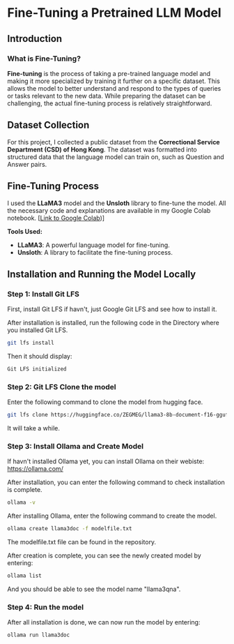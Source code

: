 # Fine-Tuning a Pretrained LLM Model

## Introduction

### What is Fine-Tuning?
**Fine-tuning** is the process of taking a pre-trained language model and making it more specialized by training it further on a specific dataset. This allows the model to better understand and respond to the types of queries or tasks relevant to the new data. While preparing the dataset can be challenging, the actual fine-tuning process is relatively straightforward.

## Dataset Collection

For this project, I collected a public dataset from the **Correctional Service Department (CSD) of Hong Kong**. The dataset was formatted into structured data that the language model can train on, such as Question and Answer pairs.

## Fine-Tuning Process

I used the **LLaMA3** model and the **Unsloth** library to fine-tune the model. All the necessary code and explanations are available in my Google Colab notebook. [[Link to Google Colab](https://colab.research.google.com/drive/1QIFZjDFZUzxDt09uA-ZrwYCMmKNDcBv0?usp=drive_link))]

**Tools Used:**
- **LLaMA3**: A powerful language model for fine-tuning.
- **Unsloth**: A library to facilitate the fine-tuning process.

## Installation and Running the Model Locally

### Step 1: Install Git LFS
First, install Git LFS if havn't, just Google Git LFS and see how to install it.

After installation is installed, run the following code in the Directory where you installed Git LFS.
```bash
git lfs install
```
Then it should display:
```bash
Git LFS initialized
```

### Step 2: Git LFS Clone the model
Enter the following command to clone the model from hugging face.
```bash
git lfs clone https://huggingface.co/ZEGMEG/llama3-8b-document-f16-gguf model
```
It will take a while.

### Step 3: Install Ollama and Create Model
If havn't installed Ollama yet, you can install Ollama on their webiste: https://ollama.com/

After installation, you can enter the following command to check installation is complete.
```bash
ollama -v
```

After installing Ollama, enter the following command to create the model.
```bash
ollama create llama3doc -f modelfile.txt
```
The modelfile.txt file can be found in the repository.

After creation is complete, you can see the newly created model by entering:
```bash
ollama list
```
And you should be able to see the model name "llama3qna".

### Step 4: Run the model
After all installation is done, we can now run the model by entering:
```bash
ollama run llama3doc
```
